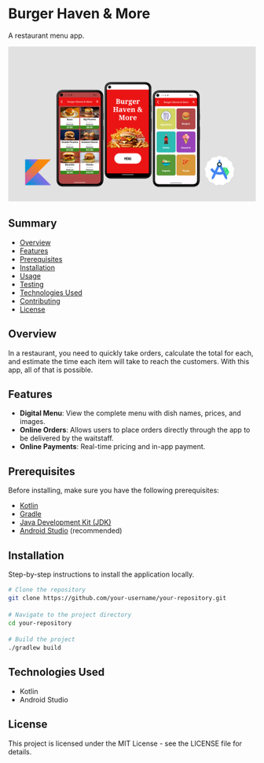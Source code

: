 # Burger Haven & More

A restaurant menu app.

![App first view](burgerHavenThumbFix.png)


## Summary

- [Overview](#overview)
- [Features](#features)
- [Prerequisites](#prerequisites)
- [Installation](#installation)
- [Usage](#usage)
- [Testing](#testing)
- [Technologies Used](#technologies-used)
- [Contributing](#contributing)
- [License](#license)

## Overview

In a restaurant, you need to quickly take orders, calculate the total for each, and estimate the time each item will take to reach the customers. With this app, all of that is possible.

## Features

- **Digital Menu**: View the complete menu with dish names, prices, and images.
- **Online Orders**: Allows users to place orders directly through the app to be delivered by the waitstaff.
- **Online Payments**: Real-time pricing and in-app payment.

## Prerequisites

Before installing, make sure you have the following prerequisites:

- [Kotlin](https://kotlinlang.org/)
- [Gradle](https://gradle.org/)
- [Java Development Kit (JDK)](https://www.oracle.com/java/technologies/javase-downloads.html)
- [Android Studio](https://developer.android.com/studio) (recommended)

## Installation

Step-by-step instructions to install the application locally.

```sh
# Clone the repository
git clone https://github.com/your-username/your-repository.git

# Navigate to the project directory
cd your-repository

# Build the project
./gradlew build
```

## Technologies Used

- Kotlin
- Android Studio

## License
This project is licensed under the MIT License - see the LICENSE file for details.